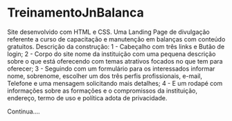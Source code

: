 # TreinamentoJnBalanca
Site desenvolvido com HTML e CSS.
Uma Landing Page de divulgação referente a curso de capacitação e manutenção em balanças com conteúdo gratuitos.
Descrição da construção:
1 - Cabeçalho com três links e Butão de login;
2 - Corpo do site nome da instituição com uma pequena descrição sobre o que está oferecendo com temas atrativos focados no que tem para oferecer;
3 - Seguindo com um formulário para os interessados informar nome, sobrenome, escolher um dos três perfis profissionais, e-mail, Telefone e uma mensagem solicitando mais detalhes;
4 - E um rodapé com informações sobre as formações e o compromissos da instituição, endereço, termo de uso e política adota de privacidade.

Continua....
